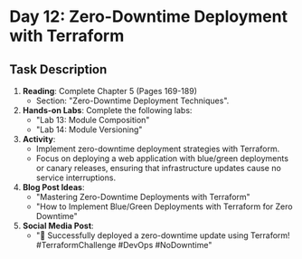 # Day 12: Zero-Downtime Deployment with Terraform

## Task Description

1. **Reading**: Complete Chapter 5 (Pages 169-189)
   - Section: "Zero-Downtime Deployment Techniques".
2. **Hands-on Labs**: Complete the following labs:
   - "Lab 13: Module Composition"
   - "Lab 14: Module Versioning"
3. **Activity**: 
   - Implement zero-downtime deployment strategies with Terraform.
   - Focus on deploying a web application with blue/green deployments or canary releases, ensuring that infrastructure updates cause no service interruptions.
4. **Blog Post Ideas**: 
   - "Mastering Zero-Downtime Deployments with Terraform"
   - "How to Implement Blue/Green Deployments with Terraform for Zero Downtime"
5. **Social Media Post**: 
   - "🚀 Successfully deployed a zero-downtime update using Terraform! #TerraformChallenge #DevOps #NoDowntime"






